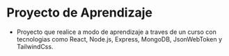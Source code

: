 # Proyecto de Aprendizaje
- Proyecto que realice a modo de aprendizaje a traves de un curso con tecnologias como React, Node.js, Express, MongoDB, JsonWebToken y TailwindCss.